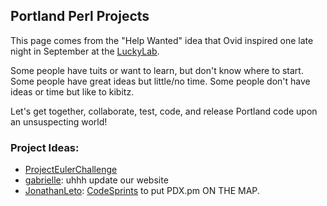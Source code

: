 ## Portland Perl Projects

This page comes from the "Help Wanted" idea that
Ovid inspired one late night in September at the [LuckyLab](/LuckyLab).

Some people have tuits or want to learn, but don't know where to start.
Some people have great ideas but little/no time.
Some people don't have ideas or time but like to kibitz.

Let's get together, collaborate, test, code, and release Portland code upon an unsuspecting world!

### Project Ideas:

* [ProjectEulerChallenge](/ProjectEulerChallenge)
* [gabrielle](/gabrielle): uhhh update our website
* [JonathanLeto](/JonathanLeto): [CodeSprints](/CodeSprints) to put PDX.pm ON THE MAP.
